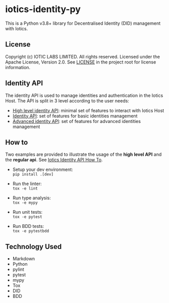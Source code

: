 # iotics-identity-py

This is a Python v3.8+ library for Decentralised Identity (DID) management with Iotics.

## License

Copyright (c) IOTIC LABS LIMITED. All rights reserved. Licensed under the Apache License, Version 2.0. See [LICENSE](./LICENSE) in the project root for license information.

## Identity API

The identity API is used to manage identities and authentication in the Iotics Host.
The API is split in 3 level according to the user needs:

* [High level identity API](iotics/lib/identity/api/high_level_api.py): minimal set of features to interact with Iotics Host
* [Identity API](iotics/lib/identity/api/regular_api.py): set of features for basic identities management
* [Advanced identity API](iotics/lib/identity/api/advanced_api.py): set of features for advanced identities management

## How to

Two examples are provided to illustrate the usage of the **high level API** and the **regular api**.
See [Iotics Identity API How To](./how_to/README.md).

* Setup your dev environment: \
  `pip install .[dev]`

* Run the linter: \
  `tox -e lint`

* Run type analysis: \
  `tox -e mypy`

* Run unit tests: \
  `tox -e pytest`

* Run BDD tests: \
  `tox -e pytestbdd`

## Technology Used

* Markdown
* Python
* pylint
* pytest
* mypy
* Tox
* DID
* BDD
